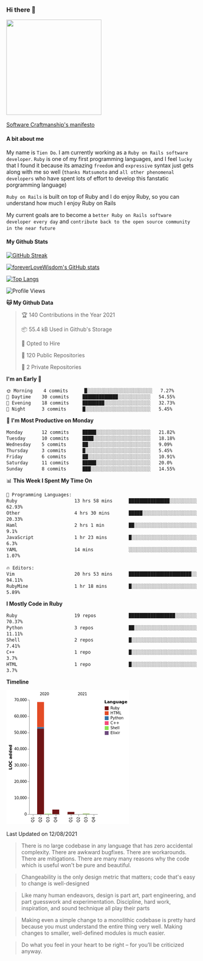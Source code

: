 ### Hi there 👋

<!--
**foreverLoveWisdom/foreverLoveWisdom** is a ✨ _special_ ✨ repository because its `README.md` (this file) appears on your GitHub profile.

Here are some ideas to get you started:

- 🔭 I’m currently working on ...
- 🌱 I’m currently learning ...
- 👯 I’m looking to collaborate on ...
- 🤔 I’m looking for help with ...
- 💬 Ask me about ...
- 📫 How to reach me: ...
- 😄 Pronouns: ...
- ⚡ Fun fact: ...
-->

<img src="https://codecondo.com/wp-content/uploads/2017/09/railslogo.png" width="250" height="250">

[Software Craftmanship's manifesto](http://manifesto.softwarecraftsmanship.org/)

#### A bit about me
My name is `Tien Do`. I am currently working as a `Ruby on Rails software developer`. `Ruby` is one of my first programming languages, and I feel `lucky` that I found it because its amazing `freedom` and `expressive` syntax just gets along with me so well (`thanks Matsumoto` and `all other phenomenal developers` who have spent lots of effort to develop this fanstatic porgramming language)

`Ruby on Rails` is built on top of Ruby and I do enjoy Ruby, so you can understand how much I enjoy Ruby on Rails

My current goals are to become a `better Ruby on Rails software developer every day` and `contribute back to the open source community in the near future`

#### My Github Stats

[![GitHub Streak](https://github-readme-streak-stats.herokuapp.com/?user=foreverLoveWisdom&theme=dracula)](https://git.io/streak-stats)
&nbsp;
&nbsp;

[![foreverLoveWisdom's GitHub stats](https://github-readme-stats.vercel.app/api?username=foreverLoveWisdom&show_icons=true&theme=react&count_private=true)](https://github.com/anuraghazra/github-readme-stats)

[![Top Langs](https://github-readme-stats.vercel.app/api/top-langs/?username=foreverLoveWisdom&show_icons=true&theme=vue-dark)](https://github.com/anuraghazra/github-readme-stats)

<!--START_SECTION:waka-->
![Profile Views](http://img.shields.io/badge/Profile%20Views-0-blue)

**🐱 My Github Data** 

> 🏆 140 Contributions in the Year 2021
 > 
> 📦 55.4 kB Used in Github's Storage 
 > 
> 💼 Opted to Hire
 > 
> 📜 120 Public Repositories 
 > 
> 🔑 2 Private Repositories  
 > 
**I'm an Early 🐤** 

```text
🌞 Morning    4 commits      █░░░░░░░░░░░░░░░░░░░░░░░░   7.27% 
🌆 Daytime    30 commits     █████████████░░░░░░░░░░░░   54.55% 
🌃 Evening    18 commits     ████████░░░░░░░░░░░░░░░░░   32.73% 
🌙 Night      3 commits      █░░░░░░░░░░░░░░░░░░░░░░░░   5.45%

```
📅 **I'm Most Productive on Monday** 

```text
Monday       12 commits     █████░░░░░░░░░░░░░░░░░░░░   21.82% 
Tuesday      10 commits     ████░░░░░░░░░░░░░░░░░░░░░   18.18% 
Wednesday    5 commits      ██░░░░░░░░░░░░░░░░░░░░░░░   9.09% 
Thursday     3 commits      █░░░░░░░░░░░░░░░░░░░░░░░░   5.45% 
Friday       6 commits      ██░░░░░░░░░░░░░░░░░░░░░░░   10.91% 
Saturday     11 commits     █████░░░░░░░░░░░░░░░░░░░░   20.0% 
Sunday       8 commits      ███░░░░░░░░░░░░░░░░░░░░░░   14.55%

```


📊 **This Week I Spent My Time On** 

```text
💬 Programming Languages: 
Ruby                     13 hrs 58 mins      ███████████████░░░░░░░░░░   62.93% 
Other                    4 hrs 30 mins       █████░░░░░░░░░░░░░░░░░░░░   20.33% 
Haml                     2 hrs 1 min         ██░░░░░░░░░░░░░░░░░░░░░░░   9.1% 
JavaScript               1 hr 23 mins        █░░░░░░░░░░░░░░░░░░░░░░░░   6.3% 
YAML                     14 mins             ░░░░░░░░░░░░░░░░░░░░░░░░░   1.07%

🔥 Editors: 
Vim                      20 hrs 53 mins      ███████████████████████░░   94.11% 
RubyMine                 1 hr 18 mins        █░░░░░░░░░░░░░░░░░░░░░░░░   5.89%

```

**I Mostly Code in Ruby** 

```text
Ruby                     19 repos            █████████████████░░░░░░░░   70.37% 
Python                   3 repos             ██░░░░░░░░░░░░░░░░░░░░░░░   11.11% 
Shell                    2 repos             █░░░░░░░░░░░░░░░░░░░░░░░░   7.41% 
C++                      1 repo              █░░░░░░░░░░░░░░░░░░░░░░░░   3.7% 
HTML                     1 repo              █░░░░░░░░░░░░░░░░░░░░░░░░   3.7%

```


**Timeline**

![Chart not found](https://raw.githubusercontent.com/foreverLoveWisdom/foreverLoveWisdom/main/charts/bar_graph.png) 


 Last Updated on 12/08/2021
<!--END_SECTION:waka-->


> There is no large codebase in any language that has zero accidental complexity. There are awkward bugfixes. There are workarounds. There are mitigations.
> There are many many reasons why the code which is useful won't be pure and beautiful.

> Changeability is the only design metric that matters; code that's easy to change is well-designed

> Like many human endeavors, design is part art, part engineering, and part guesswork and experimentation. Discipline, hard work, inspiration, and sound technique all play their parts

> Mak­ing even a sim­ple change to a mono­lith­ic code­base is pret­ty hard because you must under­stand the entire thing very well. Mak­ing changes to small­er, well-defined mod­ules is much easier.
 
 > Do what you feel in your heart to be right – for you’ll be criticized anyway.
